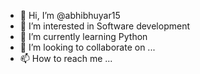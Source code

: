 - 👋 Hi, I’m @abhibhuyar15
- 👀 I’m interested in Software development
- 🌱 I’m currently learning Python
- 💞️ I’m looking to collaborate on ...
- 📫 How to reach me ...

<!---
abhibhuyar15/abhibhuyar15 is a ✨ special ✨ repository because its `README.md` (this file) appears on your GitHub profile.
You can click the Preview link to take a look at your changes.
--->
